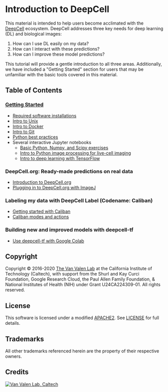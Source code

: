 # Introduction to DeepCell

This material is intended to help users become acclimated with the [DeepCell](https://www.deepcell.org/about) ecosystem. DeepCell addresses three key needs for deep learning (DL) and biological images:

1. How can I use DL easily on my data?
2. How can I interact with these predictions?
3. How can I improve these model predictions?

This tutorial will provide a gentle introduction to all three areas. Additionally, we have included a "Getting Started" section for users that may be unfamiliar with the basic tools covered in this material.

## Table of Contents

### [Getting Started](./getting_started)

* [Required software installations](./getting_started/intro_docs/Installs.md)
* [Intro to Unix](./getting_started/intro_docs/Unix.md)
* [Intro to Docker](./getting_started/intro_docs/Docker.md)
* [Intro to Git](./getting_started/intro_docs/Git.md)
* [Python best practices](./getting_started/intro_docs/Python-Style-Guide.md)
* Several interactive Jupyter notebooks
  * [Basic Python, Numpy, and Scipy exercises](./getting_started/Python-101.ipynb)
  * [Intro to Python image processing for live-cell imaging](./getting_started/Image-Processing.ipynb)
  * [Intro to deep learning with TensorFlow](./getting_started/Neural-Networks.ipynb)

### DeepCell.org: Ready-made predictions on real data

* [Introduction to DeepCell.org](./deepcell_dot_org)
* [Plugging in to DeepCell.org with ImageJ](./deepcell_dot_org)

### Labeling my data with DeepCell Label (Codename: Caliban)

* [Getting started with Caliban](./data_annotation)
* [Caliban modes and actions](./data_annotation)

### Building new and improved models with deepcell-tf

* [Use deepcell-tf with Google Colab](./model_training)

## Copyright

Copyright © 2016-2020 [The Van Valen Lab](http://www.vanvalen.caltech.edu/) at the California Institute of Technology (Caltech), with support from the Shurl and Kay Curci Foundation, Google Research Cloud, the Paul Allen Family Foundation, & National Institutes of Health (NIH) under Grant U24CA224309-01.
All rights reserved.

## License

This software is licensed under a modified [APACHE2](https://github.com/vanvalenlab/intro-to-deepcell/blob/master/LICENSE). See [LICENSE](https://github.com/vanvalenlab/intro-to-deepcell/blob/master/LICENSE) for full details.

## Trademarks

All other trademarks referenced herein are the property of their respective owners.

## Credits

[![Van Valen Lab, Caltech](https://upload.wikimedia.org/wikipedia/commons/7/75/Caltech_Logo.svg)](http://www.vanvalen.caltech.edu/)
